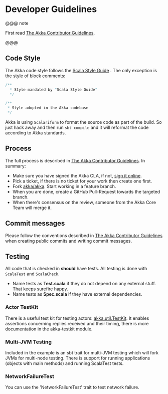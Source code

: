 <a id="developer-guidelines"></a>
# Developer Guidelines

@@@ note

First read [The Akka Contributor Guidelines](https://github.com/akka/akka/blob/master/CONTRIBUTING.md).

@@@

## Code Style

The Akka code style follows the [Scala Style Guide](http://docs.scala-lang.org/style/) . The only exception is the
style of block comments:

```scala
/**
  * Style mandated by "Scala Style Guide"
  */

/**
 * Style adopted in the Akka codebase
 */
```

Akka is using `Scalariform` to format the source code as part of the build. So just hack away and then run `sbt compile` and it will reformat the code according to Akka standards.

## Process

The full process is described in [The Akka Contributor Guidelines](https://github.com/akka/akka/blob/master/CONTRIBUTING.md). In summary:

 * Make sure you have signed the Akka CLA, if not, [sign it online](http://www.lightbend.com/contribute/cla).
 * Pick a ticket, if there is no ticket for your work then create one first.
 * Fork [akka/akka](https://github.com/akka/akka). Start working in a feature branch.
 * When you are done, create a GitHub Pull-Request towards the targeted branch.
 * When there's consensus on the review, someone from the Akka Core Team will merge it.

## Commit messages

Please follow the conventions described in [The Akka Contributor Guidelines](https://github.com/akka/akka/blob/master/CONTRIBUTING.md) when creating public commits and writing commit messages.

## Testing

All code that is checked in **should** have tests. All testing is done with `ScalaTest` and `ScalaCheck`.

 * Name tests as **Test.scala** if they do not depend on any external stuff. That keeps surefire happy.
 * Name tests as **Spec.scala** if they have external dependencies.

### Actor TestKit

There is a useful test kit for testing actors: [akka.util.TestKit](@github@/akka-testkit/src/main/scala/akka/testkit/TestKit.scala). It enables assertions concerning replies received and their timing, there is more documentation in the <!-- FIXME: More than one link target with name akka-testkit in path Some(/dev/developer-guidelines.rst) --> akka-testkit module.

### Multi-JVM Testing

Included in the example is an sbt trait for multi-JVM testing which will fork
JVMs for multi-node testing. There is support for running applications (objects
with main methods) and running ScalaTest tests.

### NetworkFailureTest

You can use the 'NetworkFailureTest' trait to test network failure.
